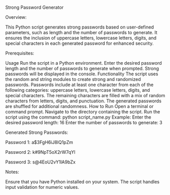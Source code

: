 Strong Password Generator


Overview:

This Python script generates strong passwords based on user-defined parameters, such as length and the number of passwords to generate. It ensures the inclusion of uppercase letters, lowercase letters, digits, and special characters in each generated password for enhanced security.

Prerequisites:

Usage Run the script in a Python environment.
Enter the desired password length and the number of passwords to generate when prompted.
Strong passwords will be displayed in the console.
Functionality
The script uses the random and string modules to create strong and randomized passwords.
Passwords include at least one character from each of the following categories: uppercase letters, lowercase letters, digits, and special characters.
The remaining characters are filled with a mix of random characters from letters, digits, and punctuation.
The generated passwords are shuffled for additional randomness.
How to Run
Open a terminal or command prompt.
Navigate to the directory containing the script.
Run the script using the command: python script_name.py
Example:
Enter the desired password length: 16
Enter the number of passwords to generate: 3

Generated Strong Passwords:

Password 1: a$3FgH6iJ8lQ1pZm

Password 2: k#9NpT5oX2rW7qYl

Password 3: s@4EoU2vY1lA9bZx

Notes:

Ensure that you have Python installed on your system.
The script handles input validation for numeric values.
